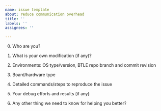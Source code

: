 ```yaml
---
name: issue template
about: reduce communication overhead
title: ''
labels: ''
assignees: ''

---
```


0. Who are you?

1. What is your own modification (if any)?

2. Environments: OS type/version, BTLE repo branch and commit revision

3. Board/hardware type

4. Detailed commands/steps to reproduce the issue

5. Your debug efforts and results (if any)

6. Any other thing we need to know for helping you better?

